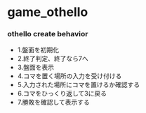 # game_othello

### othello create behavior
- 1.盤面を初期化
- 2.終了判定、終了なら7へ
- 3.盤面を表示
- 4.コマを置く場所の入力を受け付ける
- 5.入力された場所にコマを置けるか確認する
- 6.コマをひっくり返して3に戻る
- 7.勝敗を確認して表示する
